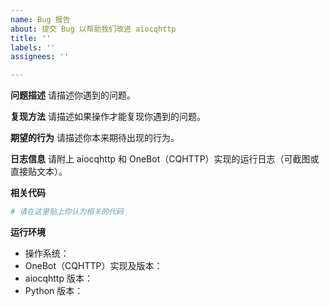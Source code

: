 ```yaml
---
name: Bug 报告
about: 提交 Bug 以帮助我们改进 aiocqhttp
title: ''
labels: ''
assignees: ''

---
```


**问题描述**
请描述你遇到的问题。

**复现方法**
请描述如果操作才能复现你遇到的问题。

**期望的行为**
请描述你本来期待出现的行为。

**日志信息**
请附上 aiocqhttp 和 OneBot（CQHTTP）实现的运行日志（可截图或直接贴文本）。

**相关代码**
```python
# 请在这里贴上你认为相关的代码
```

**运行环境**
 - 操作系统：
 - OneBot（CQHTTP）实现及版本：
 - aiocqhttp 版本：
 - Python 版本：
